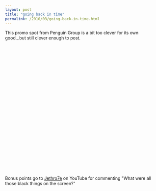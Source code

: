 ```yaml
---
layout: post
title: "going back in time"
permalink: /2010/03/going-back-in-time.html
---
```


<p>This promo spot from Penguin Group is a bit too clever for its own good...but still clever enough to post.</p>

<p><object width="500" height="411"><param name="movie" value="http://www.youtube.com/v/Weq_sHxghcg&amp;rel=0&amp;egm=0&amp;showinfo=0&amp;fs=1"></param><param name="wmode" value="transparent"></param><param name="allowFullScreen" value="true"></param><embed src="http://www.youtube.com/v/Weq_sHxghcg&amp;rel=0&amp;egm=0&amp;showinfo=0&amp;fs=1" type="application/x-shockwave-flash" width="500" height="411" allowFullScreen="true" wmode="transparent"></embed></object></p>

<p>Bonus points go to <a href="http://www.youtube.com/user/Jethro7e">Jethro7e</a> on YouTube for commenting "What were all those black things on the screen?"</p>



